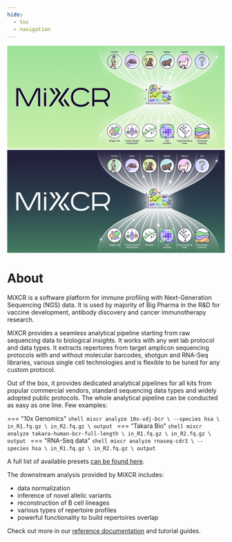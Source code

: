 ```yaml
---
hide:
  - toc
  - navigation
---
```

<style>
  .md-content__button {
    display: none;
  }
  .md-content > .md-content__inner {
      margin: 0 auto;
  }
</style>

![](about-light.svg#only-light)
![](about-dark.svg#only-dark)


# About

MiXCR is a software platform for immune profiling with Next-Generation Sequencing (NGS) data. It is used by majority of Big Pharma in the R&D for vaccine development, antibody discovery and cancer immunotherapy research.

MiXCR provides a seamless analytical pipeline starting from raw sequencing data to biological insights. It works with any wet lab protocol and data types. It extracts repertores from target amplicon sequencing protocols with and without molecular barcodes, shotgun and RNA-Seq libraries, various single cell technologies and is flexible to be tuned for any custom protocol.

Out of the box, it provides dedicated analytical pipelines for all kits from popular commercial vendors, standard sequencing data types and widely adopted public protocols. The whole analytical pipeline can be conducted as easy as one line. Few examples:

=== "10x Genomics"
    ```shell
    mixcr analyze 10x-vdj-bcr \
          --species hsa \
          in_R1.fq.gz \
          in_R2.fq.gz \
          output
    ```
=== "Takara Bio"
    ```shell
    mixcr analyze takara-human-bcr-full-length \
          in_R1.fq.gz \
          in_R2.fq.gz \
          output
    ```
=== "RNA-Seq data"
    ```shell
    mixcr analyze rnaseq-cdr3 \
          --species hsa \
          in_R1.fq.gz \
          in_R2.fq.gz \
          output
    ```

A full list of available presets [can be found here](reference/overview-built-in-presets.md).

The downstream analysis provided by MiXCR includes: 

 - data normalization
 - inference of novel allelic variants
 - reconstruction of B cell lineages
 - various types of repertoire profiles
 - powerful functionality to build repertoires overlap
 
Check out more in our [reference documentation](reference/overview-analysis-overview.md) and tutorial guides. 




